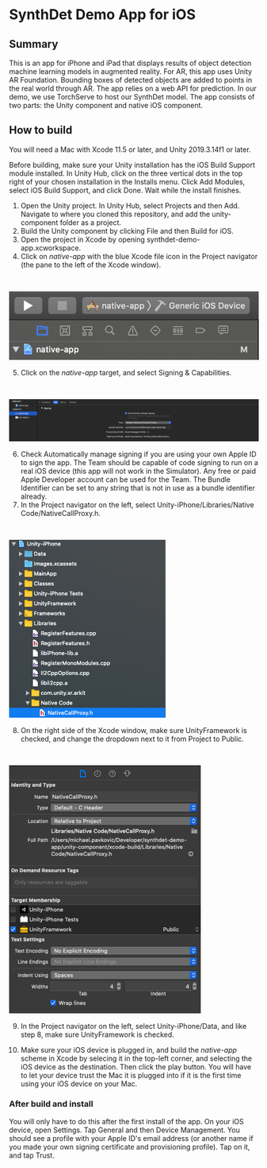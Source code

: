 # SynthDet Demo App for iOS

## Summary
This is an app for iPhone and iPad that displays results of object detection machine learning models in augmented reality. For AR, this app uses Unity AR Foundation. Bounding boxes of detected objects are added to points in the real world through AR. The app relies on a web API for prediction. In our demo, we use TorchServe to host our SynthDet model. The app consists of two parts: the Unity component and native iOS component. 

## How to build
You will need a Mac with Xcode 11.5 or later, and Unity 2019.3.14f1 or later.
<br/>

Before building, make sure your Unity installation has the iOS Build Support module installed. In Unity Hub, click on the three vertical dots in the top right of your chosen installation in the Installs menu. Click Add Modules, select iOS Build Support, and click Done. Wait while the install finishes.
<br/>

1. Open the Unity project. In Unity Hub, select Projects and then Add. Navigate to where you cloned this repository, and add the unity-component folder as a project.
2. Build the Unity component by clicking File and then Build for iOS.
3. Open the project in Xcode by opening synthdet-demo-app.xcworkspace.
4. Click on _native-app_ with the blue Xcode file icon in the Project navigator (the pane to the left of the Xcode window).
<br/>

![native-app Project](docs/images/native-app-project.png)

5. Click on the _native-app_ target, and select Signing & Capabilities.
<br/>

![native-app Target and Signing](docs/images/signing.png)

6. Check Automatically manage signing if you are using your own Apple ID to sign the app. The Team should be capable of code signing to run on a real iOS device (this app will not work in the Simulator). Any free or paid Apple Developer account can be used for the Team. The Bundle Identifier can be set to any string that is not in use as a bundle identifier already.
7. In the Project navigator on the left, select Unity-iPhone/Libraries/Native Code/NativeCallProxy.h. 
<br/>

![NativeCallsProxy.h location](docs/images/header-location.png)

8. On the right side of the Xcode window, make sure UnityFramework is checked, and change the dropdown next to it from Project to Public.
<br/>

![NativeCallsProxy.h visibility](docs/images/header-visibility.png)

9. In the Project navigator on the left, select Unity-iPhone/Data, and like step 8, make sure UnityFramework is checked.

10. Make sure your iOS device is plugged in, and build the _native-app_ scheme in Xcode by selecing it in the top-left corner, and selecting the iOS device as the destination. Then click the play button. You will have to let your device trust the Mac it is plugged into if it is the first time using your iOS device on your Mac. 

### After build and install
You will only have to do this after the first install of the app. On your iOS device, open Settings. Tap General and then Device Management. You should see a profile with your Apple ID's email address (or another name if you made your own signing certificate and provisioning profile). Tap on it, and tap Trust. 

